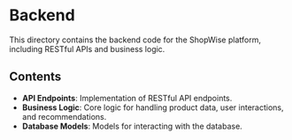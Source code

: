 # Backend

This directory contains the backend code for the ShopWise platform, including RESTful APIs and business logic.

## Contents

- **API Endpoints**: Implementation of RESTful API endpoints.
- **Business Logic**: Core logic for handling product data, user interactions, and recommendations.
- **Database Models**: Models for interacting with the database.
